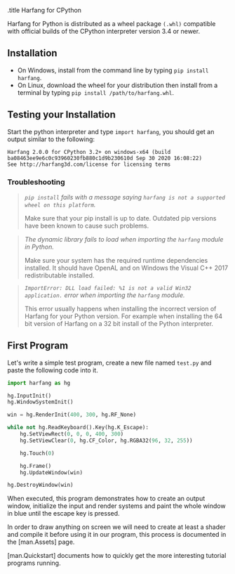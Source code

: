 .title Harfang for CPython

Harfang for Python is distributed as a wheel package `(.whl)` compatible with official builds of the CPython interpreter version 3.4 or newer.

## Installation

* On Windows, install from the command line by typing `pip install harfang`.
* On Linux, download the wheel for your distribution then install from a terminal by typing `pip install /path/to/harfang.whl`.

## Testing your Installation

Start the python interpreter and type `import harfang`, you should get an output similar to the following:

```text
Harfang 2.0.0 for CPython 3.2+ on windows-x64 (build ba08463ee9e6c0c93960230fb880c1d9b230610d Sep 30 2020 16:08:22)
See http://harfang3d.com/license for licensing terms
```

### Troubleshooting

> _`pip install` fails with a message saying `harfang is not a supported wheel on this platform`._
>
> Make sure that your pip install is up to date. Outdated pip versions have been known to cause such problems.

> _The dynamic library fails to load when importing the `harfang` module in Python._
>
> Make sure your system has the required runtime dependencies installed. It should have OpenAL and on Windows the Visual C++ 2017 redistributable installed.

> _`ImportError: DLL load failed: %1 is not a valid Win32 application.` error when importing the `harfang` module._
>
> This error usually happens when installing the incorrect version of Harfang for your Python version. For example when installing the 64 bit version of Harfang on a 32 bit install of the Python interpreter.

## First Program

Let's write a simple test program, create a new file named `test.py` and paste the following code into it.

```python
import harfang as hg

hg.InputInit()
hg.WindowSystemInit()

win = hg.RenderInit(400, 300, hg.RF_None)

while not hg.ReadKeyboard().Key(hg.K_Escape):
	hg.SetViewRect(0, 0, 0, 400, 300)
	hg.SetViewClear(0, hg.CF_Color, hg.RGBA32(96, 32, 255))

	hg.Touch(0)

	hg.Frame()
	hg.UpdateWindow(win)

hg.DestroyWindow(win)
```

When executed, this program demonstrates how to create an output window, initialize the input and render systems and paint the whole window in blue until the escape key is pressed.

In order to draw anything on screen we will need to create at least a shader and compile it before using it in our program, this process is documented in the [man.Assets] page.

[man.Quickstart] documents how to quickly get the more interesting tutorial programs running.